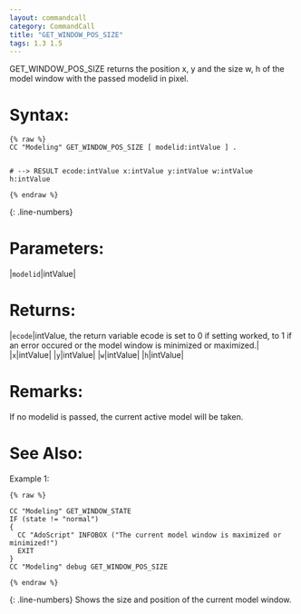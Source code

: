 ```yaml
---
layout: commandcall
category: CommandCall
title: "GET_WINDOW_POS_SIZE"
tags: 1.3 1.5
---
```


GET_WINDOW_POS_SIZE returns the position x, y and the size w, h of the model window with the passed modelid in pixel.

# Syntax:  

```adoscript
{% raw %}
CC "Modeling" GET_WINDOW_POS_SIZE [ modelid:intValue ] .


# --> RESULT ecode:intValue x:intValue y:intValue w:intValue h:intValue

{% endraw %}
```
{: .line-numbers}

# Parameters:  

|`modelid`|intValue|

# Returns:  

|`ecode`|intValue, the return variable ecode is set to 0 if setting worked, to 1 if an error occured or the model window is minimized or maximized.|
|`x`|intValue|
|`y`|intValue|
|`w`|intValue|
|`h`|intValue|

# Remarks:

If no modelid is passed, the current active model will be taken.



# See Also:  



Example 1:

```adoscript
{% raw %}

CC "Modeling" GET_WINDOW_STATE
IF (state != "normal")
{
  CC "AdoScript" INFOBOX ("The current model window is maximized or minimized!")
  EXIT
}
CC "Modeling" debug GET_WINDOW_POS_SIZE

{% endraw %}
```
{: .line-numbers}
Shows the size and position of the current model window.

